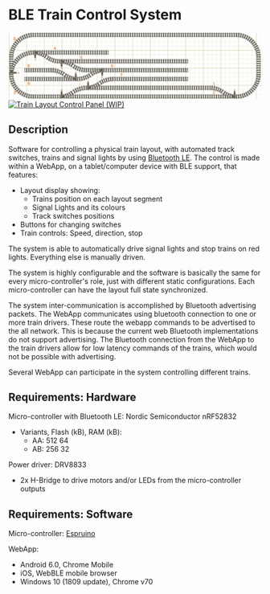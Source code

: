 # BLE Train Control System

<img src="docs/layout-example.png" alt="Track layout" width="800"/>
<a data-flickr-embed="true"  href="https://www.flickr.com/photos/ztp/47626846272/in/dateposted-public/" title="Train Layout Control Panel (WIP)"><img src="https://live.staticflickr.com/65535/47626846272_b5a82d395f_c.jpg" width="800" height="399" alt="Train Layout Control Panel (WIP)"></a><script async src="//embedr.flickr.com/assets/client-code.js" charset="utf-8"></script>

## Description
Software for controlling a physical train layout, with automated track switches, trains and signal lights by using [Bluetooth LE](https://en.wikipedia.org/wiki/Bluetooth_Low_Energy). 
The control is made within a WebApp, on a tablet/computer device with BLE support, that features:
- Layout display showing:
  - Trains position on each layout segment
  - Signal Lights and its colours
  - Track switches positions
- Buttons for changing switches
- Train controls: Speed, direction, stop

The system is able to automatically drive signal lights and stop trains on red lights. Everything else is manually driven.

The system is highly configurable and the software is basically the same for every micro-controller's role, just with different static configurations. Each micro-controller can have the layout full state synchronized.

The system inter-communication is accomplished by Bluetooth advertising packets. The WebApp communicates using bluetooth connection to one or more train drivers. These route the webapp commands to be advertised to the all network. This is because the current web Bluetooth implementations do not support advertising.
The Bluetooth connection from the WebApp to the train drivers allow for low latency commands of the trains, which would not be possible with advertising.

Several WebApp can participate in the system controlling different trains.

## Requirements: Hardware

Micro-controller with Bluetooth LE: Nordic Semiconductor nRF52832
  - Variants, Flash (kB), RAM (kB):
    - AA: 512 64
    - AB: 256 32

Power driver: DRV8833
  - 2x H-Bridge to drive motors and/or LEDs from the micro-controller outputs
  
## Requirements: Software
  
Micro-controller: [Espruino](https://www.espruino.com)

WebApp:
- Android 6.0, Chrome Mobile
- iOS, WebBLE mobile browser
- Windows 10 (1809 update), Chrome v70
